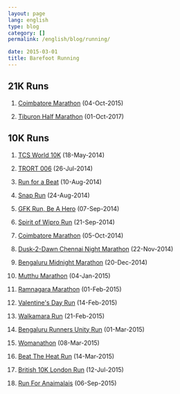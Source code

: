 ```yaml
---
layout: page
lang: english
type: blog
category: []
permalink: /english/blog/running/

date: 2015-03-01
title: Barefoot Running
---
```


## 21K Runs

<ol>
  <li><p><a href="{{site[page.lang][page.type].downloads}}/2015-coimbatore-marathon-21k.jpg">Coimbatore Marathon</a> (04-Oct-2015)</p></li>
  <li><p><a href="{{site[page.lang][page.type].downloads}}/2017-tiburon-marathon-21k.jpg">Tiburon Half Marathon</a> (01-Oct-2017)</p></li>
</ol>

## 10K Runs

<ol>
  <li><p><a href="{{site[page.lang][page.type].downloads}}/2014-tcs-10k.jpg">TCS World 10K</a> (18-May-2014)</p></li>
  <li><p><a href="{{site[page.lang][page.type].downloads}}/2014-trort-006_10k.jpg">TRORT 006</a> (26-Jul-2014)</p></li>
  <li><p><a href="{{site[page.lang][page.type].downloads}}/2014-run-for-a-beat_10k.jpg">Run for a Beat</a> (10-Aug-2014)</p></li>
  <li><p><a href="{{site[page.lang][page.type].downloads}}/2014-snap-run_10k.jpg">Snap Run</a> (24-Aug-2014)</p></li>
  <li><p><a href="{{site[page.lang][page.type].downloads}}/2014-gfk-run-10k-with-pt-usha.jpg">GFK Run, Be A Hero</a> (07-Sep-2014)</p></li>
  <li><p><a href="{{site[page.lang][page.type].downloads}}/2014-spirit-of-wipro-run-10k.jpg">Spirit of Wipro Run</a> (21-Sep-2014)</p></li>
  <li><p><a href="{{site[page.lang][page.type].downloads}}/2014-coimbatore-marathon-10k.jpg">Coimbatore Marathon</a> (05-Oct-2014)</p></li>
  <li><p><a href="{{site[page.lang][page.type].downloads}}/2014-d2d-chennai-night-marathon_10k.jpg">Dusk-2-Dawn Chennai Night Marathon</a> (22-Nov-2014)</p></li>
  <li><p><a href="{{site[page.lang][page.type].downloads}}/2014-bengaluru-midnight-marathon-10k.jpg">Bengaluru Midnight Marathon</a> (20-Dec-2014)</p></li>
  <li><p><a href="{{site[page.lang][page.type].downloads}}/2015-mutthu-marathon-11k.jpg">Mutthu Marathon</a> (04-Jan-2015)</p></li>
  <li><p><a href="{{site[page.lang][page.type].downloads}}/2015-ramnagara-marathon-11k.jpg">Ramnagara Marathon</a> (01-Feb-2015)</p></li>
  <li><p><a href="{{site[page.lang][page.type].downloads}}/2015-valentines-day-run-10k.jpg">Valentine's Day Run</a> (14-Feb-2015)</p></li>
  <li><p><a href="{{site[page.lang][page.type].downloads}}/2015-walkamara-day-run-9k.jpg">Walkamara Run</a> (21-Feb-2015)</p></li>
  <li><p><a href="{{site[page.lang][page.type].downloads}}/2015-bengaluru-runners-unity-run-10k.jpg">Bengaluru Runners Unity Run</a> (01-Mar-2015)</p></li>
  <li><p><a href="{{site[page.lang][page.type].downloads}}/2015-womanation-10k.jpg">Womanathon</a> (08-Mar-2015)</p></li>
  <li><p><a href="{{site[page.lang][page.type].downloads}}/2015-beat-the-heat-run-10k.jpg">Beat The Heat Run</a> (14-Mar-2015)</p></li>
  <li><p><a href="{{site[page.lang][page.type].downloads}}/2015-british-10k.jpg">British 10K London Run</a> (12-Jul-2015)</p></li>
  <li><p><a href="{{site[page.lang][page.type].downloads}}/2015-run-for-anaimalais.jpg">Run For Anaimalais</a> (06-Sep-2015)</p></li>
</ol>
